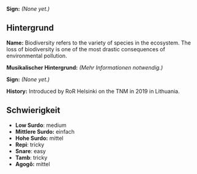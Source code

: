 **Sign:** *(None yet.)*

## Hintergrund

**Name:** Biodiversity refers to the variety of species in the ecosystem. The
loss of biodiversity is one of the most drastic consequences of environmental
pollution.

**Musikalischer Hintergrund:** *(Mehr Informationen notwendig.)*

**Sign:** *(None yet.)*

**History:** Introduced by RoR Helsinki on the TNM in 2019 in Lithuania.

## Schwierigkeit

* **Low Surdo**: medium
* **Mittlere Surdo:** einfach
* **Hohe Surdo:** mittel
* **Repi**: tricky
* **Snare**: easy
* **Tamb**: tricky
* **Agogô:** mittel
